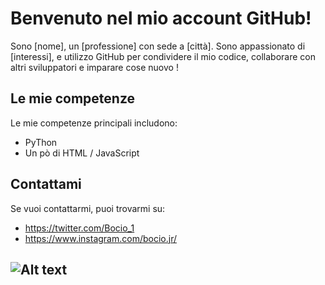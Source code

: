 # Benvenuto nel mio account GitHub!

Sono [nome], un [professione] con sede a [città]. Sono appassionato di [interessi], e utilizzo GitHub per condividere il mio codice, collaborare con altri sviluppatori e imparare cose nuovo !
## Le mie competenze

Le mie competenze principali includono:

* PyThon
* Un pò di HTML / JavaScript

## Contattami

Se vuoi contattarmi, puoi trovarmi su:

* https://twitter.com/Bocio_1
* https://www.instagram.com/bocio.jr/

![Alt text](https://media.giphy.com/media/l46C9j8v16rN91024/giphy.gif)
---------------------------------------------------------------------------------

<!---
Bociojr/Bociojr is a ✨ special ✨ repository because its `README.md` (this file) appears on your GitHub profile.
You can click the Preview link to take a look at your changes.
--->
